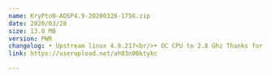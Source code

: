 ```yaml
---
name: KryPtoN-AOSP4.9-20200328-1756.zip
date: 2020/03/28
size: 13.0 MB
version: PWR
changelog: • Upstream linux 4.9.217<br/>• OC CPU to 2.8 Ghz Thanks for nito kernel<br/>• Fix signal disappears when device is hot Thanks to Rama (Genom Kernel)<br/>• Optimize performance
link: https://userupload.net/ah03n06ktykc

---
```

